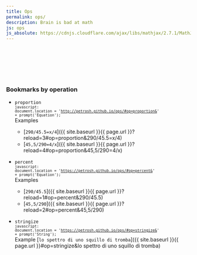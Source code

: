 ```yaml
---
title: Ops
permalink: ops/
description: Brain is bad at math
js: ops
js_absolute: https://cdnjs.cloudflare.com/ajax/libs/mathjax/2.7.1/MathJax.js?config=TeX-MML-AM_CHTML
---
```

<div id="result" style="padding:3em;"></div>

### Bookmarks by operation

- `proportion`<br>
	<small><code>javascript: document.location = 'http://petrosh.github.io/ops/#op=proportion&' + prompt('Equation');</code></small>  
	Examples  
  - [`290/45.5=x/4`]({{ site.baseurl }}{{ page.url }}?reload=3#op=proportion&290/45.5=x/4)
  - [`45,5/290=4/x`]({{ site.baseurl }}{{ page.url }}?reload=4#op=proportion&45,5/290=4/x)

- `percent`<br>
	<small><code>javascript: document.location = 'https://petrosh.github.io/ops/#op=percent&' + prompt('Equation');</code></small>  
	Examples  
	- [`290/45.5`]({{ site.baseurl }}{{ page.url }}?reload=1#op=percent&290/45.5)
	- [`45,5/290`]({{ site.baseurl }}{{ page.url }}?reload=2#op=percent&45,5/290)

- `stringize`<br>
	<small><code>javascript: document.location = 'https://petrosh.github.io/ops/#op=stringize&' + prompt('String');</code></small>  
	Example [`lo spettro di uno squillo di tromba`]({{ site.baseurl }}{{ page.url }}#op=stringize&lo spettro di uno squillo di tromba)
